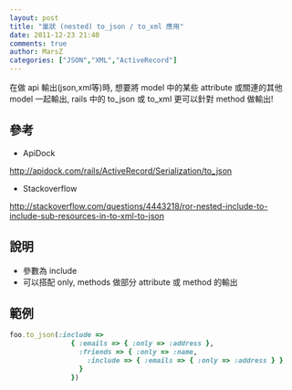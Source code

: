 ```yaml
---
layout: post
title: "巢狀 (nested) to_json / to_xml 應用"
date: 2011-12-23 21:40
comments: true
author: MarsZ
categories: ["JSON","XML","ActiveRecord"]
---
```


在做 api 輸出(json,xml等)時, 想要將 model 中的某些 attribute 或關連的其他 model 一起輸出, rails 中的 to_json 或 to_xml 更可以針對 method 做輸出!

<!-- more -->

## 參考

* ApiDock

<a href="http://apidock.com/rails/ActiveRecord/Serialization/to_json" target="_blank">http://apidock.com/rails/ActiveRecord/Serialization/to_json</a>

* Stackoverflow

<a href="http://stackoverflow.com/questions/4443218/ror-nested-include-to-include-sub-resources-in-to-xml-to-json" target="_blank">http://stackoverflow.com/questions/4443218/ror-nested-include-to-include-sub-resources-in-to-xml-to-json</a>

## 說明

* 參數為 include
* 可以搭配 only, methods 做部分 attribute 或 method 的輸出

## 範例

```ruby
foo.to_json(:include => 
               { :emails => { :only => :address }, 
	             :friends => { :only => :name, 
		           :include => { :emails => { :only => :address } } 
		         }
		       })
```
